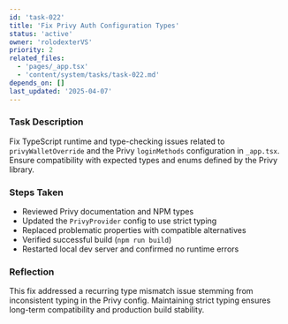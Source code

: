 ```yaml
---
id: 'task-022'
title: 'Fix Privy Auth Configuration Types'
status: 'active'
owner: 'rolodexterVS'
priority: 2
related_files:
  - 'pages/_app.tsx'
  - 'content/system/tasks/task-022.md'
depends_on: []
last_updated: '2025-04-07'
---
```


### Task Description

Fix TypeScript runtime and type-checking issues related to `privyWalletOverride` and the Privy `loginMethods` configuration in `_app.tsx`. Ensure compatibility with expected types and enums defined by the Privy library.

### Steps Taken

- Reviewed Privy documentation and NPM types
- Updated the `PrivyProvider` config to use strict typing
- Replaced problematic properties with compatible alternatives
- Verified successful build (`npm run build`)
- Restarted local dev server and confirmed no runtime errors

### Reflection

This fix addressed a recurring type mismatch issue stemming from inconsistent typing in the Privy config. Maintaining strict typing ensures long-term compatibility and production build stability.
